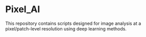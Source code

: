 # Pixel_AI

This repository contains scripts designed for image analysis at a pixel/patch-level resolution using deep learning methods.
